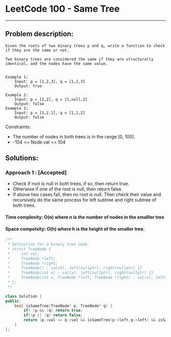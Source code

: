 # LeetCode 100 - Same Tree
***
## Problem description:
    Given the roots of two binary trees p and q, write a function to check if they are the same or not.

    Two binary trees are considered the same if they are structurally identical, and the nodes have the same value.

    
    Example 1:
        Input: p = [1,2,3], q = [1,2,3]
        Output: true

    Example 2:
        Input: p = [1,2], q = [1,null,2]
        Output: false
    Example 3:
        Input: p = [1,2,1], q = [1,1,2]
        Output: false
    

Constraints:
 * The number of nodes in both trees is in the range [0, 100].
 * -104 <= Node.val <= 104

## Solutions:

### Approach 1 : [Accepted]
 * Check if root is null in both trees, if so, then return true. 
 * Otherwise if one of the root is null, then return false.
 * If above two cases fail, then no root is null. Then check their value and recursively do the same process for left subtree and right subtree of both trees.

#### Time complexity: O(n) where n is the number of nodes in the smalller tree
#### Space compelxity: O(h) where h is the height of the smaller tree.

``` cpp
/**
 * Definition for a binary tree node.
 * struct TreeNode {
 *     int val;
 *     TreeNode *left;
 *     TreeNode *right;
 *     TreeNode() : val(0), left(nullptr), right(nullptr) {}
 *     TreeNode(int x) : val(x), left(nullptr), right(nullptr) {}
 *     TreeNode(int x, TreeNode *left, TreeNode *right) : val(x), left(left), right(right) {}
 * };
 */

class Solution {
public:
    bool isSameTree(TreeNode* p, TreeNode* q) {
        if( !p && !q) return true;
        if(!p || !q) return false;
        return (p->val == q->val && isSameTree(p->left,q->left) && isSameTree(p->right,q->right));
    }
};
```